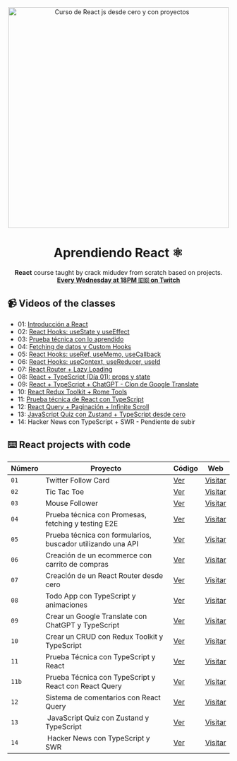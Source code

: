 <div align="center">

<img alt="Curso de React js desde cero y con proyectos" src="https://user-images.githubusercontent.com/1561955/212888793-fd719e58-b0c2-4d03-9c55-38e3e79ebc17.png" width="500" />

# Aprendiendo React ⚛️

**React** course taught by crack midudev from scratch based on projects.
**[Every Wednesday at 18PM 🇪🇸 on Twitch](https://twitch.tv/midudev)**
</div>

## 📹 Videos of the classes

- 01: [Introducción a React](https://www.youtube.com/watch?v=7iobxzd_2wY)
- 02: [React Hooks: useState y useEffect](https://www.youtube.com/watch?v=qkzcjwnueLA&feature=youtu.be)
- 03: [Prueba técnica con lo aprendido](https://www.youtube.com/watch?v=XYpadB4VadY&feature=youtu.be)
- 04: [Fetching de datos y Custom Hooks](https://youtu.be/x-LcbVw99o8)
- 05: [React Hooks: useRef, useMemo, useCallback](https://youtu.be/GOEiMwDJ3lc)
- 06: [React Hooks: useContext, useReducer, useId](https://www.youtube.com/watch?v=B9tDYAZZxcE)
- 07: [React Router + Lazy Loading](https://www.youtube.com/watch?v=K2NcGYajvY4)
- 08: [React + TypeScript (Día 01): props y state](https://www.youtube.com/watch?v=4lAYfsq-2TE)
- 09: [React + TypeScript + ChatGPT - Clon de Google Translate](https://www.youtube.com/watch?v=kZhabulNCUc)
- 10: [React Redux Toolkit + Rome Tools](https://www.youtube.com/watch?v=bEEjuwujbbU)
- 11: [Prueba técnica de React con TypeScript](https://www.youtube.com/watch?v=mNJOWXc83Y4)
- 12: [React Query + Paginación + Infinite Scroll](https://www.youtube.com/watch?v=WKfVjQUa6nE)
- 13: [JavaScript Quiz con Zustand + TypeScript desde cero](https://www.youtube.com/watch?v=p2wF2wRjcN0)
- 14: Hacker News con TypeScript + SWR - Pendiente de subir

## ⌨️ React projects with code

| Número | Proyecto | Código | Web |
| --- | --- | --- | --- |
| `01` | Twitter Follow Card | [Ver](projects/01-twitter-follow-card/) | [Visitar](https://midu-react-01.surge.sh) |
| `02` | Tic Tac Toe | [Ver](projects/02-tic-tac-toe/) | [Visitar](https://midu-react-02.surge.sh) |
| `03` | Mouse Follower | [Ver](projects/03-mouse-follower) | [Visitar](https://midu-react-03.surge.sh) |
| `04` | Prueba técnica con Promesas, fetching y testing E2E | [Ver](projects/04-react-prueba-tecnica) | [Visitar](https://midu-react-04.surge.sh) |
| `05` | Prueba técnica con formularios, buscador utilizando una API | [Ver](projects/05-react-buscador-peliculas) | [Visitar](https://midu-react-05.surge.sh) |
| `06` | Creación de un ecommerce con carrito de compras | [Ver](projects/06-shopping-cart) | [Visitar](https://midu-react-06.surge.sh) |
| `07` | Creación de un React Router desde cero | [Ver](projects/07-midu-router) | [Visitar](https://midu-react-07.surge.sh) |
| `08` | Todo App con TypeScript y animaciones | [Ver](projects/08-todo-app-typescript) | [Visitar](https://midu-react-08.surge.sh) |
| `09` | Crear un Google Translate con ChatGPT y TypeScript | [Ver](projects/09-google-translate-clone/) | [Visitar](https://midu-react-09.surge.sh) |
| `10` | Crear un CRUD con Redux Toolkit y TypeScript | [Ver](projects/10-crud-redux/) | [Visitar](https://midu-react-10.surge.sh) |
| `11` | Prueba Técnica con TypeScript y React | [Ver](projects/11-typescript-prueba-tecnica/) | [Visitar](https://midu-react-11.surge.sh) |
| `11b` | Prueba Técnica con TypeScript y React con React Query | [Ver](projects/11b-typescript-prueba-tecnica-with-react-query/) | [Visitar](https://midu-react-11.surge.sh) |
| `12` | Sistema de comentarios con React Query | [Ver](projects/12-comments-react-query) | [Visitar](https://midu-react-12.surge.sh) |
| `13` | JavaScript Quiz con Zustand y TypeScript | [Ver](projects/13-javascript-quiz-con-zustand/) | [Visitar](https://midu-react-13.surge.sh) |
| `14` | Hacker News con TypeScript y SWR | [Ver](projects/14-hacker-news-prueba-tecnica) | [Visitar](https://midu-react-14.surge.sh) |
